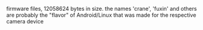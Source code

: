 firmware files, 12058624 bytes in size. the names 'crane', 'fuxin' and others are probably the "flavor" of Android/Linux that was made for the respective camera device
